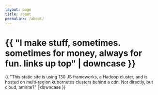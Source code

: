 ```yaml
---
layout: page
title: about
permalink: /about/
---
```

<h1>{{ "I make stuff, sometimes. sometimes for money, always for fun. links up top" | downcase }}</h1>
<p>{{ "This static site is using 130 JS frameworks, a Hadoop cluster, and is hosted on multi-region kubernetes clusters behind a cdn. Not directly, but cloud, amirite?" | downcase }}</p>
